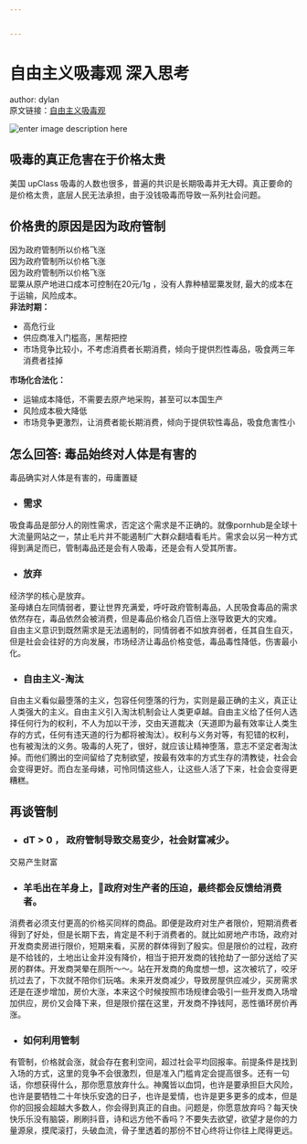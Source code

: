 ```yaml
---


---
```


<h1 id="自由主义吸毒观-深入思考">自由主义吸毒观 深入思考</h1>
<p>author: dylan<br>
原文链接：<a href="https://mp.weixin.qq.com/s/4hEOXBV5H7ZJcktMDsc2Pw">自由主义吸毒观</a></p>
<p><img src="https://lh3.googleusercontent.com/eZQjR2PUPTVzNdMm4cbNQR3VuPHQh6Ds0M3oUjD-t67atjXD9vxNioaC9iZo80M74yjm8dNKS0g=s400" alt="enter image description here" title="毒品危害"></p>
<h2 id="吸毒的真正危害在于价格太贵">吸毒的真正危害在于价格太贵</h2>
<p>美国 upClass 吸毒的人数也很多，普遍的共识是长期吸毒并无大碍。真正要命的是价格太贵，底层人民无法承担，由于没钱吸毒而导致一系列社会问题。</p>
<h2 id="价格贵的原因是因为政府管制">价格贵的原因是因为政府管制</h2>
<p>因为政府管制所以价格飞涨<br>
因为政府管制所以价格飞涨<br>
因为政府管制所以价格飞涨<br>
罂粟从原产地进口成本可控制在20元/1g ，没有人靠种植罂粟发财, 最大的成本在于运输，风险成本。<br>
<strong>非法时期：</strong></p>
<ul>
<li>高危行业</li>
<li>供应商准入门槛高，黑帮把控</li>
<li>市场竞争比较小，不考虑消费者长期消费，倾向于提供烈性毒品，吸食两三年消费者挂掉</li>
</ul>
<p><strong>市场化合法化：</strong></p>
<ul>
<li>运输成本降低，不需要去原产地采购，甚至可以本国生产</li>
<li>风险成本极大降低</li>
<li>市场竞争更激烈，让消费者能长期消费，倾向于提供软性毒品，吸食危害性小</li>
</ul>
<h2 id="怎么回答-毒品始终对人体是有害的">怎么回答: 毒品始终对人体是有害的</h2>
<p>毒品确实对人体是有害的，毋庸置疑</p>
<ul>
<li>
<h3 id="需求">需求</h3>
</li>
</ul>
<p>吸食毒品是部分人的刚性需求，否定这个需求是不正确的。就像pornhub是全球十大流量网站之一，禁止毛片并不能遏制广大群众翻墙看毛片。需求会以另一种方式得到满足而已，管制毒品还是会有人吸毒，还是会有人受其所害。</p>
<ul>
<li>
<h3 id="放弃">放弃</h3>
</li>
</ul>
<p>经济学的核心是放弃。<br>
圣母婊白左同情弱者，要让世界充满爱，呼吁政府管制毒品，人民吸食毒品的需求依然存在，毒品依然会被消费，但是毒品价格会几百倍上涨导致更大的灾难。<br>
自由主义意识到既然需求是无法遏制的，同情弱者不如放弃弱者，任其自生自灭，但是社会会往好的方向发展，市场经济让毒品价格变低，毒品毒性降低，伤害最小化。</p>
<ul>
<li>
<h3 id="自由主义-淘汰">自由主义-淘汰</h3>
</li>
</ul>
<p>自由主义看似最堕落的主义，包容任何堕落的行为，实则是最正确的主义，真正让人类强大的主义。自由主义引入淘汰机制会让人类更卓越。自由主义给了任何人选择任何行为的权利，不人为加以干涉，交由天道裁决（天道即为最有效率让人类生存的方式，任何有违天道的行为都将被淘汰）。权利与义务对等，有犯错的权利，也有被淘汰的义务。吸毒的人死了，很好，就应该让精神堕落，意志不坚定者淘汰掉。而他们腾出的空间留给了克制欲望，按最有效率的方式生存的清教徒，社会会会变得更好。而白左圣母婊，可怜同情这些人，让这些人活了下来，社会会变得更糟糕。</p>
<h2 id="再谈管制">再谈管制</h2>
<ul>
<li>
<h3 id="dt--0-，-政府管制导致交易变少，社会财富减少。">dT &gt; 0 ， 政府管制导致交易变少，社会财富减少。</h3>
</li>
</ul>
<p>交易产生财富</p>
<ul>
<li>
<h3 id="羊毛出在羊身上，政府对生产者的压迫，最终都会反馈给消费者。">羊毛出在羊身上，政府对生产者的压迫，最终都会反馈给消费者。</h3>
</li>
</ul>
<p>消费者必须支付更高的价格买同样的商品。即便是政府对生产者限价，短期消费者得到了好处，但是长期下去，肯定是不利于消费者的。就比如房地产市场，政府对开发商卖房进行限价，短期来看，买房的群体得到了殷实。但是限价的过程，政府是不给钱的，土地出让金并没有降价，相当于把开发商的钱抢劫了一部分送给了买房的群体。开发商哭晕在厕所～～。站在开发商的角度想一想，这次被坑了，咬牙抗过去了，下次就不陪你们玩咯。未来开发商减少，导致房屋供应减少，买房需求还是在逐步增加，房价大涨，本来这个时候按照市场规律会吸引一些开发商入场增加供应，房价又会降下来，但是限价摆在这里，开发商不挣钱阿，恶性循环房价再涨。</p>
<ul>
<li>
<h3 id="如何利用管制">如何利用管制</h3>
</li>
</ul>
<p>有管制，价格就会涨，就会存在套利空间，超过社会平均回报率。前提条件是找到入场的方式，这里的竞争不会很激烈，但是准入门槛肯定会提高很多。还有一句话，你想获得什么，那你愿意放弃什么。神魔皆以血饲，也许是要承担巨大风险，也许是要牺牲二十年快乐安逸的日子，也许是爱情，也许是更多更多的成本，但是你的回报会超越大多数人，你会得到真正的自由。问题是，你愿意放弃吗？每天快快乐乐没有脑袋，刷刷抖音，诗和远方他不香吗？不要失去欲望，欲望才是你的力量源泉，摸爬滚打，头破血流，骨子里透着的那份不甘心终将让你往上爬得更远。</p>

